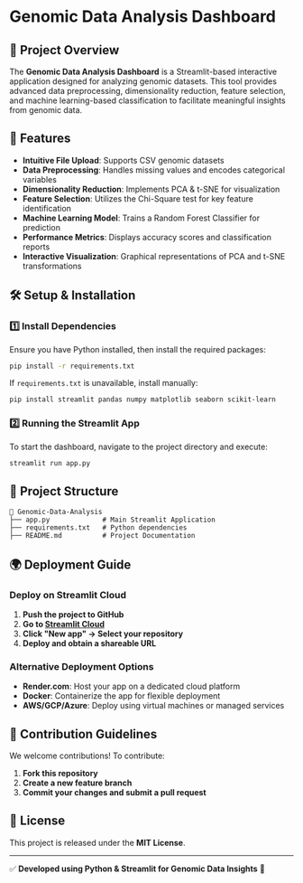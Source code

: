 # Genomic Data Analysis Dashboard

## 📌 Project Overview
The **Genomic Data Analysis Dashboard** is a Streamlit-based interactive application designed for analyzing genomic datasets. This tool provides advanced data preprocessing, dimensionality reduction, feature selection, and machine learning-based classification to facilitate meaningful insights from genomic data.

## 🚀 Features
- **Intuitive File Upload**: Supports CSV genomic datasets
- **Data Preprocessing**: Handles missing values and encodes categorical variables
- **Dimensionality Reduction**: Implements PCA & t-SNE for visualization
- **Feature Selection**: Utilizes the Chi-Square test for key feature identification
- **Machine Learning Model**: Trains a Random Forest Classifier for prediction
- **Performance Metrics**: Displays accuracy scores and classification reports
- **Interactive Visualization**: Graphical representations of PCA and t-SNE transformations

## 🛠️ Setup & Installation
### 1️⃣ Install Dependencies
Ensure you have Python installed, then install the required packages:
```bash
pip install -r requirements.txt
```
If `requirements.txt` is unavailable, install manually:
```bash
pip install streamlit pandas numpy matplotlib seaborn scikit-learn
```

### 2️⃣ Running the Streamlit App
To start the dashboard, navigate to the project directory and execute:
```bash
streamlit run app.py
```

## 📂 Project Structure
```
📁 Genomic-Data-Analysis
├── app.py             # Main Streamlit Application
├── requirements.txt   # Python dependencies
├── README.md          # Project Documentation
```

## 🌍 Deployment Guide
### Deploy on Streamlit Cloud
1. **Push the project to GitHub**
2. **Go to [Streamlit Cloud](https://share.streamlit.io/)**
3. **Click "New app" → Select your repository**
4. **Deploy and obtain a shareable URL**

### Alternative Deployment Options
- **Render.com**: Host your app on a dedicated cloud platform
- **Docker**: Containerize the app for flexible deployment
- **AWS/GCP/Azure**: Deploy using virtual machines or managed services

## 🤝 Contribution Guidelines
We welcome contributions! To contribute:
1. **Fork this repository**
2. **Create a new feature branch**
3. **Commit your changes and submit a pull request**

## 📜 License
This project is released under the **MIT License**.

---
✅ **Developed using Python & Streamlit for Genomic Data Insights** 🚀

